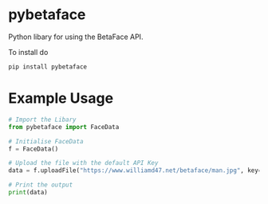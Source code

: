 # pybetaface

Python libary for using the BetaFace API.

To install do 

```pip install pybetaface```

# Example Usage
```python
# Import the Libary
from pybetaface import FaceData

# Initialise FaceData
f = FaceData()

# Upload the file with the default API Key
data = f.uploadFile("https://www.williamd47.net/betaface/man.jpg", key="d45fd466-51e2-4701-8da8-04351c872236")

# Print the output
print(data)

```

